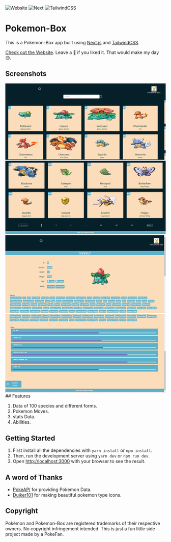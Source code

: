 
![Website](https://img.shields.io/badge/Website-Up-green)
![Next](https://img.shields.io/badge/NextJS-10.0.7-blue)
![TailwindCSS](https://img.shields.io/badge/TailwindCSS-2.0.3-blueviolet)



# Pokemon-Box

This is a Pokemon-Box app built using [Next.js](https://nextjs.org/) and [TailwindCSS](http://tailwindcss.com).

[Check out the Website](https://pokemon-app-inky-ten.vercel.app/).
Leave a 🌟 if you liked it. That would make my day 😊.

## Screenshots
<img src="https://github.com/larteyjoshua/PokeMon-UI-Challenge/blob/main/screenshots/main-page1.png" width='600'  />
<img src="https://github.com/larteyjoshua/PokeMon-UI-Challenge/blob/main/screenshots/main-page2.png" width='600' />
<img src="https://github.com/larteyjoshua/PokeMon-UI-Challenge/blob/main/screenshots/detail-page1.png" width='600' />
<img src="https://github.com/larteyjoshua/PokeMon-UI-Challenge/blob/main/screenshots/detail-page2.png" width='600'  />
## Features

1. Data of 100 species and different forms.
2. Pokemon Moves.
3. stats Data.
4. Abilities.


## Getting Started

1. First install all the dependencies with `yarn install` or `npm install`.
2. Then, run the development server using `yarn dev` or `npm run dev`.
3. Open [http://localhost:3000](http://localhost:3000) with your browser to see the result.


## A word of Thanks

- [PokeAPI](https://github.com/PokeAPI/pokeapi) for providing Pokemon Data.
- [Duiker101](https://github.com/duiker101/pokemon-type-svg-icons) for making beautiful pokemon type icons.

## Copyright

Pokémon and Pokemon-Box are registered trademarks of their respective owners. No copyright infringement intended. This is just a fun little side project made by a PokeFan.
